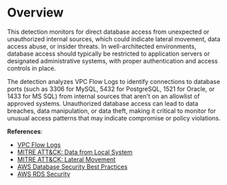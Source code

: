 # Overview

This detection monitors for direct database access from unexpected or unauthorized internal sources, which could indicate lateral movement, data access abuse, or insider threats. In well-architected environments, database access should typically be restricted to application servers or designated administrative systems, with proper authentication and access controls in place.

The detection analyzes VPC Flow Logs to identify connections to database ports (such as 3306 for MySQL, 5432 for PostgreSQL, 1521 for Oracle, or 1433 for MS SQL) from internal sources that aren't on an allowlist of approved systems. Unauthorized database access can lead to data breaches, data manipulation, or data theft, making it critical to monitor for unusual access patterns that may indicate compromise or policy violations.

**References**:

* [VPC Flow Logs](https://docs.aws.amazon.com/vpc/latest/userguide/flow-logs.html)
* [MITRE ATT&CK: Data from Local System](https://attack.mitre.org/techniques/T1005/)
* [MITRE ATT&CK: Lateral Movement](https://attack.mitre.org/tactics/TA0008/)
* [AWS Database Security Best Practices](https://docs.aws.amazon.com/whitepapers/latest/aws-security-incident-response-guide/database-compromises.html)
* [AWS RDS Security](https://docs.aws.amazon.com/AmazonRDS/latest/UserGuide/CHAP_Security.html) 